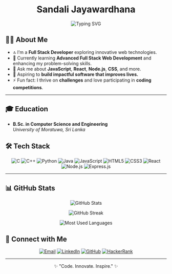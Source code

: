 <!-- Header -->
<h1 align="center">Sandali Jayawardhana</h1>
<p align="center">
  <img src="https://readme-typing-svg.demolab.com?font=Fira+Code&weight=500&pause=1000&center=true&vCenter=true&repeat=false&width=435&lines=Full+Stack+Web+Developer;Passionate+about+Code+%26+Technology;Eager+to+Learn+and+Collaborate" alt="Typing SVG" />
</p>

<!-- About Me -->
## 🧑‍💻 About Me

- 🔝 I’m a **Full Stack Developer** exploring innovative web technologies.
- 🌱 Currently learning **Advanced Full Stack Web Development** and enhancing my problem-solving skills.
- 💬 Ask me about **JavaScript**, **React**, **Node.js**, **CSS**, and more.
- 🎯 Aspiring to **build impactful software that improves lives.**
- ⚡ Fun fact: I thrive on **challenges** and love participating in **coding competitions**.

---

## 🎓 Education
- **B.Sc. in Computer Science and Engineering**  
  *University of Moratuwa, Sri Lanka*

<!-- Skills -->
## 🛠️ Tech Stack
<p align="center">
  <img src="https://img.shields.io/badge/C-%2300599C.svg?style=flat&logo=c&logoColor=white" alt="C" />
  <img src="https://img.shields.io/badge/C++-%2300599C.svg?style=flat&logo=c%2B%2B&logoColor=white" alt="C++" />
  <img src="https://img.shields.io/badge/Python-%233776AB.svg?style=flat&logo=python&logoColor=white" alt="Python" />
  <img src="https://img.shields.io/badge/Java-%23007396.svg?style=flat&logo=openjdk&logoColor=white" alt="Java" />
  <img src="https://img.shields.io/badge/JavaScript-%23F7DF1E.svg?style=flat&logo=javascript&logoColor=black" alt="JavaScript" />
  <img src="https://img.shields.io/badge/HTML5-%23E34F26.svg?style=flat&logo=html5&logoColor=white" alt="HTML5" />
  <img src="https://img.shields.io/badge/CSS3-%231572B6.svg?style=flat&logo=css3&logoColor=white" alt="CSS3" />
  <img src="https://img.shields.io/badge/React-%2361DAFB.svg?style=flat&logo=react&logoColor=black" alt="React" />
  <img src="https://img.shields.io/badge/Node.js-%23339933.svg?style=flat&logo=node.js&logoColor=white" alt="Node.js" />
  <img src="https://img.shields.io/badge/Express.js-%23000000.svg?style=flat&logo=express&logoColor=white" alt="Express.js" />
</p>

---

<!-- Stats and Badges -->
## 📊 GitHub Stats

<!-- GitHub Stats -->
<p align="center">
  <img src="https://github-readme-stats.vercel.app/api?username=Sandali0726&show_icons=true&theme=radical&count_private=true&include_all_commits=true" alt="GitHub Stats" />
</p>

<!-- GitHub Streak -->
<p align="center">
  <img src="https://streak-stats.demolab.com?user=Sandali0726&theme=dark&hide_border=true&background=00000000" alt="GitHub Streak" />

</p>

<!-- Most Used Languages -->
<p align="center">
  <img src="https://github-readme-stats.vercel.app/api/top-langs/?username=Sandali0726&layout=compact&theme=radical&langs_count=10" alt="Most Used Languages" />
</p>

<!-- Contact -->
## 📧 Connect with Me
<p align="center">
  <a href="mailto:jayawardhanasandali2@gmail.com"><img src="https://img.shields.io/badge/Email-D14836?style=flat&logo=gmail&logoColor=white" alt="Email" /></a>
  <a href="https://www.linkedin.com/in/sandali-sathsarani-jayawardhana-913372265"><img src="https://img.shields.io/badge/LinkedIn-0077B5?style=flat&logo=linkedin&logoColor=white" alt="LinkedIn" /></a>
  <a href="https://github.com/Sandali0726"><img src="https://img.shields.io/badge/Portfolio-24292E?style=flat&logo=github&logoColor=white" alt="GitHub" /></a>
  <a href="https://www.hackerrank.com/profile/SSJ_LIFE"><img src="https://img.shields.io/badge/-Hackerrank-00EA64?style=flat&logo=HackerRank&logoColor=white" alt="HackerRank" /></a>
</p>

---

<!-- Footer -->
<p align="center">✨ "Code. Innovate. Inspire." ✨</p>
